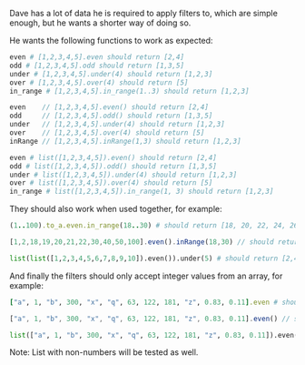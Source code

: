 Dave has a lot of data he is required to apply filters to, which are simple enough, but he wants a shorter way of doing so.

He wants the following functions to work as expected:
```ruby
even # [1,2,3,4,5].even should return [2,4]
odd # [1,2,3,4,5].odd should return [1,3,5]
under # [1,2,3,4,5].under(4) should return [1,2,3]
over # [1,2,3,4,5].over(4) should return [5]
in_range # [1,2,3,4,5].in_range(1..3) should return [1,2,3]
```
```javascript
even    // [1,2,3,4,5].even() should return [2,4]
odd     // [1,2,3,4,5].odd() should return [1,3,5]
under   // [1,2,3,4,5].under(4) should return [1,2,3]
over    // [1,2,3,4,5].over(4) should return [5]
inRange // [1,2,3,4,5].inRange(1,3) should return [1,2,3]
```
```python
even # list([1,2,3,4,5]).even() should return [2,4]
odd # list([1,2,3,4,5]).odd() should return [1,3,5]
under # list([1,2,3,4,5]).under(4) should return [1,2,3]
over # list([1,2,3,4,5]).over(4) should return [5]
in_range # list([1,2,3,4,5]).in_range(1, 3) should return [1,2,3]
```
They should also work when used together, for example:
```ruby
(1..100).to_a.even.in_range(18..30) # should return [18, 20, 22, 24, 26, 28, 30]
```
```javascript
[1,2,18,19,20,21,22,30,40,50,100].even().inRange(18,30) // should return [18, 20, 22, 30]
```
```python
list(list([1,2,3,4,5,6,7,8,9,10]).even()).under(5) # should return [2,4]
```

And finally the filters should only accept integer values from an array, for example:
```ruby
["a", 1, "b", 300, "x", "q", 63, 122, 181, "z", 0.83, 0.11].even # should return [300, 122]
```
```javascript
["a", 1, "b", 300, "x", "q", 63, 122, 181, "z", 0.83, 0.11].even() // should return [300, 122]
```
```python
list(["a", 1, "b", 300, "x", "q", 63, 122, 181, "z", 0.83, 0.11]).even() // should return [300, 122]
```

Note: List with non-numbers will be tested as well.